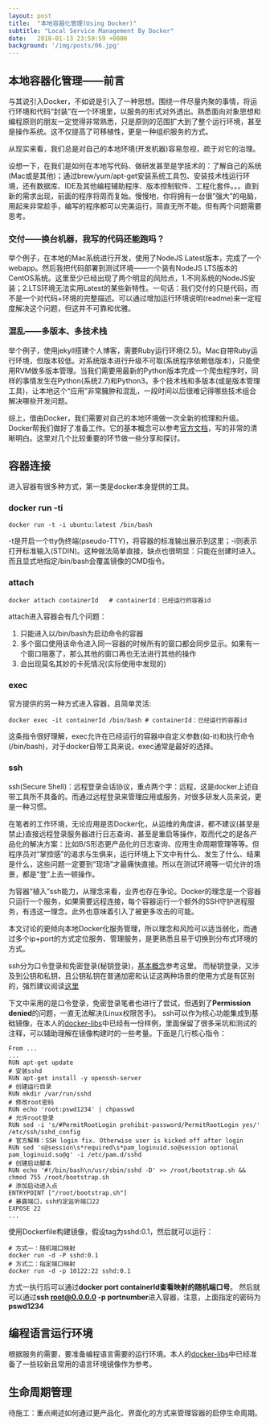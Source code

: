 ```yaml
---
layout: post
title:  "本地容器化管理(Using Docker)"
subtitle: "Local Service Management By Docker"
date:   2018-01-13 23:59:59 +0800
background: '/img/posts/06.jpg'
---
```


## 本地容器化管理——前言

与其说引入Docker，不如说是引入了一种思想。围绕一件尽量内聚的事情，将运行环境和代码“封装”在一个环境里，以服务的形式对外透出。熟悉面向对象思想和编程原则的朋友一定觉得非常熟悉，只是原则的范围扩大到了整个运行环境，甚至是操作系统。这不仅提高了可移植性，更是一种组织服务的方式。

从现实来看，我们总是对自己的本地环境(开发机器)容易忽视，疏于对它的治理。

设想一下，在我们是如何在本地写代码、做研发甚至是学技术的：了解自己的系统(Mac或是其他)；通过brew/yum/apt-get安装系统工具包、安装技术栈运行环境，还有数据库、IDE及其他编程辅助程序、版本控制软件、工程化套件。。。直到新的需求出现，前面的程序将周而复始。慢慢地，你将拥有一台很“强大”的电脑，用起来非常趁手，编写的程序都可以完美运行，简直无所不能。但有两个问题需要思考。

### 交付——换台机器，我写的代码还能跑吗？

举个例子，在本地的Mac系统进行开发，使用了NodeJS Latest版本，完成了一个webapp。然后我把代码部署到测试环境——一个装有NodeJS LTS版本的CentOS系统。这里至少已经出现了两个明显的风险点，1.不同系统的NodeJS安装；2.LTS环境无法实用Latest的某些新特性。一句话：我们交付的只是代码，而不是一个对代码+环境的完整描述。可以通过增加运行环境说明(readme)来一定程度解决这个问题，但这并不可靠和优雅。

### 混乱——多版本、多技术栈

举个例子，使用jekyll搭建个人博客，需要Ruby运行环境(2.5)。Mac自带Ruby运行环境，但版本较低。对系统版本进行升级不可取(系统程序依赖低版本)，只能使用RVM做多版本管理。当我们需要用最新的Python版本完成一个爬虫程序时，同样的事情发生在Python(系统2.7)和Python3。多个技术栈和多版本(或是版本管理工具)，让本地这个“应用”非常臃肿和混乱，一段时间以后很难记得哪些技术组合解决哪些开发问题。

综上，借由Docker，我们需要对自己的本地环境做一次全新的梳理和升级。Docker帮我们做好了准备工作。它的基本概念可以参考[官方文档](https://docs.docker.com/reference/)，写的非常的清晰明白。这里对几个比较重要的环节做一些分享和探讨。


## 容器连接

进入容器有很多种方式，第一类是docker本身提供的工具。

### docker run -ti
```
docker run -t -i ubuntu:latest /bin/bash
```
-t是开启一个tty伪终端(pseudo-TTY)，将容器的标准输出展示到这里；-i则表示打开标准输入(STDIN)。这种做法简单直接，缺点也很明显：只能在创建时进入。而且显式地指定/bin/bash会覆盖镜像的CMD指令。

### attach
```
docker attach containerId   # containerId：已经运行的容器id
```
attach进入容器会有几个问题：

1. 只能进入以/bin/bash为启动命令的容器
2. 多个窗口使用该命令进入同一容器的时候所有的窗口都会同步显示。如果有一个窗口阻塞了，那么其他的窗口再也无法进行其他的操作
3. 会出现莫名其妙的卡死情况(实际使用中发现的)

### exec
官方提供的另一种方式进入容器，且简单灵活:
```
docker exec -it containerId /bin/bash # containerId：已经运行的容器id
```
这条指令很好理解，exec允许在已经运行的容器中自定义参数(如-it)和执行命令(/bin/bash)，对于docker自带工具来说，exec通常是最好的选择。

### ssh

ssh(Secure Shell)：远程登录会话协议，重点两个字：远程，这是docker上述自带工具所不具备的。而通过远程登录来管理应用或服务，对很多研发人员来说，更是一种习惯。

在笔者的工作环境，无论应用是否Docker化，从运维的角度讲，都不建议(甚至是禁止)直接远程登录服务器进行日志查询、甚至是重启等操作，取而代之的是各产品化的解决方案：比如B/S形态更产品化的日志查询、应用生命周期管理等等。但程序员对“掌控感”的渴求与生俱来，运行环境上下文中有什么、发生了什么、结果是什么，这些问题一定要到“现场”才最痛快直接。所以在测试环境等一切允许的场景，都是“登”上去一顿操作。

为容器“植入”ssh能力，从理念来看，业界也存在争论。Docker的理念是一个容器只运行一个服务，如果需要远程连接，每个容器运行一个额外的SSH守护进程服务，有违这一理念。此外也意味着引入了被更多攻击的可能。

本文讨论的更倾向本地Docker化服务管理，所以理念和风险可以适当弱化，而通过多个ip+port的方式定位服务、管理服务，是更熟悉且易于切换到分布式环境的方式。

ssh分为口令登录和免密登录(秘钥登录)，[基本概念](http://blog.csdn.net/yimingsilence/article/details/52161412)参考这里。
而秘钥登录，又涉及到公钥和私钥，且公钥私钥在普通加密和认证这两种场景的使用方式是有区别的，强烈建议阅读[这里](http://blog.51cto.com/bingdian/313319)

下文中采用的是口令登录，免密登录笔者也进行了尝试，但遇到了**Permission denied**的问题，一直无法解决(Linux权限苦手)。
ssh可以作为核心功能集成到基础镜像，在本人的[docker-libs](https://github.com/nanda221/docker-libs/blob/master/base/Dockerfile)中已经有一份样例，里面保留了很多采坑和测试的注释，可以辅助理解在镜像构建时的一些考量。下面是几行核心指令：
```
From ...
...
RUN apt-get update
# 安装sshd
RUN apt-get install -y openssh-server
# 创建运行目录
RUN mkdir /var/run/sshd
# 修改root密码
RUN echo 'root:pswd1234' | chpasswd
# 允许root登录
RUN sed -i 's/#PermitRootLogin prohibit-password/PermitRootLogin yes/' /etc/ssh/sshd_config
# 官方解释：SSH login fix. Otherwise user is kicked off after login
RUN sed 's@session\s*required\s*pam_loginuid.so@session optional pam_loginuid.so@g' -i /etc/pam.d/sshd
# 创建启动脚本
RUN echo '#!/bin/bash\n/usr/sbin/sshd -D' >> /root/bootstrap.sh && chmod 755 /root/bootstrap.sh
# 添加启动进入点
ENTRYPOINT ["/root/bootstrap.sh"]
# 暴露端口，ssh约定监听端口22
EXPOSE 22
...
```
使用Dockerfile构建镜像，假设tag为sshd:0.1，然后就可以运行：
```
# 方式一：随机端口映射
docker run -d -P sshd:0.1
# 方式二：指定端口映射
docker run -d -p 10122:22 sshd:0.1
```
方式一执行后可以通过**docker port containerId查看映射的随机端口号**。
然后就可以通过**ssh root@0.0.0.0 -p portnumber**进入容器，注意，上面指定的密码为**pswd1234**

## 编程语言运行环境

根据服务的需要，要准备编程语言需要的运行环境。本人的[docker-libs](https://github.com/nanda221/docker-libs)中已经准备了一些较新且常用的语言环境镜像作为参考。

## 生命周期管理

待施工：重点阐述如何通过更产品化、界面化的方式来管理容器的启停生命周期。



















